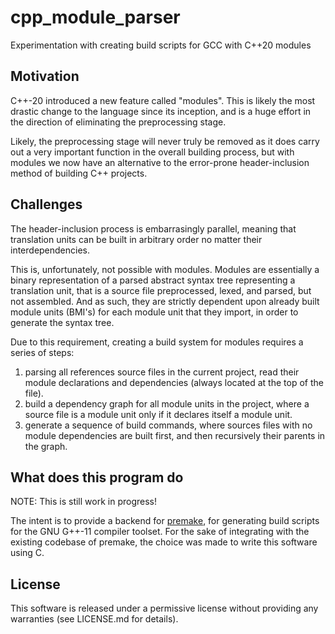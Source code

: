 # cpp_module_parser #

Experimentation with creating build scripts for GCC with C++20 modules

## Motivation ##

C++-20 introduced a new feature called "modules".
This is likely the most drastic change to the language since its inception,
and is a huge effort in the direction of eliminating the preprocessing stage.

Likely, the preprocessing stage will never truly be removed as it does carry
out a very important function in the overall building process, but with modules
we now have an alternative to the error-prone header-inclusion method of
building C++ projects.

## Challenges ##

The header-inclusion process is embarrasingly parallel, meaning that translation
units can be built in arbitrary order no matter their interdependencies.

This is, unfortunately, not possible with modules. Modules are essentially a
binary representation of a parsed abstract syntax tree representing a translation
unit, that is a source file preprocessed, lexed, and parsed, but not assembled.
And as such, they are strictly dependent upon already built module units (BMI's)
for each module unit that they import, in order to generate the syntax tree.

Due to this requirement, creating a build system for modules requires a series
of steps:

1) parsing all references source files in the current project, read their module
   declarations and dependencies (always located at the top of the file).
2) build a dependency graph for all module units in the project, where a source
   file is a module unit only if it declares itself a module unit.
3) generate a sequence of build commands, where sources files with no module
   dependencies are built first, and then recursively their parents in the graph.

## What does this program do ##

NOTE: This is still work in progress!

The intent is to provide a backend for
[premake](https://github.com/premake/premake-core/), for generating build
scripts for the GNU G++-11 compiler toolset.
For the sake of integrating with the existing codebase of premake, the choice
was made to write this software using C.

## License ##

This software is released under a permissive license without providing any
warranties (see LICENSE.md for details).
